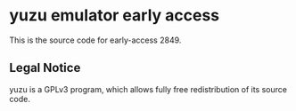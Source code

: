 yuzu emulator early access
=============

This is the source code for early-access 2849.

## Legal Notice

yuzu is a GPLv3 program, which allows fully free redistribution of its source code.